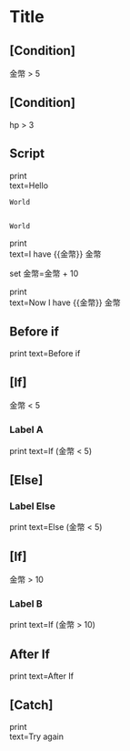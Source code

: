 # Title

## [Condition]

金幣 > 5

## [Condition]

hp > 3

## Script

print\
 text=Hello


```print
World


World
```

print\
 text=I have {{金幣}} 金幣

set
  金幣=金幣 + 10

print\
 text=Now I have {{金幣}} 金幣

## Before if 

print
  text=Before if

## [If]

金幣 < 5

### Label A

print
  text=If (金幣 < 5)

## [Else]

### Label Else

print
  text=Else (金幣 < 5)

## [If]

金幣 > 10

### Label B

print
  text=If (金幣 > 10)

## After If 

print
  text=After If

## [Catch]

print\
  text=Try again

